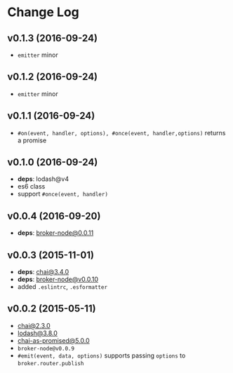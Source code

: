 # Change Log

## v0.1.3 (2016-09-24)
* `emitter` minor

## v0.1.2 (2016-09-24)
* `emitter` minor

## v0.1.1 (2016-09-24)
* `#on(event, handler, options), #once(event, handler,options)` returns a promise

## v0.1.0 (2016-09-24)
* **deps**: lodash@v4
* es6 class
* support `#once(event, handler)`

## v0.0.4 (2016-09-20)
* **deps**: broker-node@0.0.11

## v0.0.3 (2015-11-01)
* **deps**: chai@3.4.0
* **deps**: broker-node@v0.0.10
* added `.eslintrc`, `.esformatter`

## v0.0.2 (2015-05-11)
* chai@2.3.0
* lodash@3.8.0
* chai-as-promised@5.0.0
* `broker-node@v0.0.9`
* `#emit(event, data, options)` supports passing `options` to `broker.router.publish`
